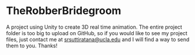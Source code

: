 # TheRobberBridegroom
A project using Unity to create 3D real time animation.
The entire project folder is too big to upload on GitHub, so if you would like to see my project files, just contact me at srsuttiratana@ucla.edu and I will find a way to send them to you. Thanks!
